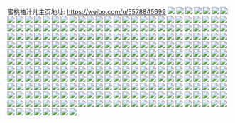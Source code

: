 蜜桃柚汁儿主页地址: https://weibo.com/u/5578845699 
![](https://wx4.sinaimg.cn/mw2000/0065ygCfly1h8xj5fl1jhj31400u0dop.jpg) 
![](https://wx4.sinaimg.cn/mw2000/0065ygCfly1h8xj5fszybj31400u0dop.jpg) 
![](https://wx4.sinaimg.cn/mw2000/0065ygCfly1h8xj5g35mtj31400u047q.jpg) 
![](https://wx4.sinaimg.cn/mw2000/0065ygCfly1h8xj5gbcr7j31400u0ti0.jpg) 
![](https://wx4.sinaimg.cn/mw2000/0065ygCfly1h8xj5gkuo6j31400u0n5t.jpg) 
![](https://wx4.sinaimg.cn/mw2000/0065ygCfly1h8xj5gtss1j31400u07df.jpg) 
![](https://wx4.sinaimg.cn/mw2000/0065ygCfly1h7j3v3vc7nj30u011rtdd.jpg) 
![](https://wx4.sinaimg.cn/mw2000/0065ygCfly1h6bzr0dqj8j30u00u0wj2.jpg) 
![](https://wx4.sinaimg.cn/mw2000/0065ygCfly1h6746tblo7j31h60u042b.jpg) 
![](https://wx4.sinaimg.cn/mw2000/0065ygCfly1h4p2wbbhhqj30u01nwagd.jpg) 
![](https://wx4.sinaimg.cn/mw2000/0065ygCfly1h4p2xgamd5j30u01d643n.jpg) 
![](https://wx4.sinaimg.cn/mw2000/0065ygCfly1h4gv7p0bj3j30u00u0wi1.jpg) 
![](https://wx4.sinaimg.cn/mw2000/0065ygCfly1h45p156s4dj30oe1g611w.jpg) 
![](https://wx4.sinaimg.cn/mw2000/0065ygCfly1h31bpy2nbfj30u00m80xc.jpg) 
![](https://wx4.sinaimg.cn/mw2000/0065ygCfly1h2w6niln9mj313z0u0n2y.jpg) 
![](https://wx4.sinaimg.cn/mw2000/0065ygCfly1h2w6njr9icj313z0u079e.jpg) 
![](https://wx4.sinaimg.cn/mw2000/0065ygCfly1h2w6rum114j313z0u0tkn.jpg) 
![](https://wx4.sinaimg.cn/mw2000/0065ygCfly1gxa7rsr2rmj30s80qowfp.jpg) 
![](https://wx4.sinaimg.cn/mw2000/0065ygCfly1gv660us3z3j60u00u0mz702.jpg) 
![](https://wx4.sinaimg.cn/mw2000/0065ygCfly1gs59t939d0j31kw0w4x6s.jpg) 
![](https://wx4.sinaimg.cn/mw2000/0065ygCfly1gryfb61p08j315o0ngk77.jpg) 
![](https://wx4.sinaimg.cn/mw2000/0065ygCfly1gryfb6o9atj31400u0qtq.jpg) 
![](https://wx4.sinaimg.cn/mw2000/0065ygCfly1gryfb8hz69j30w01kwhdt.jpg) 
![](https://wx4.sinaimg.cn/mw2000/0065ygCfly1gryfb8zyodj31900u07wh.jpg) 
![](https://wx4.sinaimg.cn/mw2000/0065ygCfly1gryfb9mnxpj31400u01kx.jpg) 
![](https://wx4.sinaimg.cn/mw2000/0065ygCfly1gryfow4hw2j30rs0kuwu1.jpg) 
![](https://wx4.sinaimg.cn/mw2000/0065ygCfly1gryfvbyzadj31kw1kw7wh.jpg) 
![](https://wx4.sinaimg.cn/mw2000/0065ygCfly1gryfbaa2rfj31hc1z4hdt.jpg) 
![](https://wx4.sinaimg.cn/mw2000/0065ygCfly1gryfol761kj33401r0npf.jpg) 
![](https://wx4.sinaimg.cn/mw2000/0065ygCfly1gqsp95683vj33341qoe85.jpg) 
![](https://wx4.sinaimg.cn/mw2000/0065ygCfly1gqcizvi88lj31kw1kshdu.jpg) 
![](https://wx4.sinaimg.cn/mw2000/0065ygCfly1gnyikzq8loj30qo13jjvn.jpg) 
![](https://wx4.sinaimg.cn/mw2000/0065ygCfly1gnyiluuadbj30u013d7dl.jpg) 
![](https://wx4.sinaimg.cn/mw2000/0065ygCfly1gnqyx9xavzj30qn1cw770.jpg) 
![](https://wx4.sinaimg.cn/mw2000/0065ygCfly1gnqz2gun6zj30ha1dfdha.jpg) 
![](https://wx4.sinaimg.cn/mw2000/0065ygCfly1gnm1tc58g5j319a0u0n0y.jpg) 
![](https://wx4.sinaimg.cn/mw2000/0065ygCfly1gnm1td19coj31400u0mzu.jpg) 
![](https://wx4.sinaimg.cn/mw2000/0065ygCfly1gnm1tdgfzoj319h0u0tbh.jpg) 
![](https://wx4.sinaimg.cn/mw2000/0065ygCfly1gndf690clqj31h60u0wh1.jpg) 
![](https://wx4.sinaimg.cn/mw2000/0065ygCfly1gn57mx6k4lj30u0140khh.jpg) 
![](https://wx4.sinaimg.cn/mw2000/0065ygCfly1gmawl4g665j31400u0kiy.jpg) 
![](https://wx4.sinaimg.cn/mw2000/0065ygCfly1gmawl570guj32801o0qv5.jpg) 
![](https://wx4.sinaimg.cn/mw2000/0065ygCfly1gmawl4zi01j3280190b29.jpg) 
![](https://wx4.sinaimg.cn/mw2000/0065ygCfly1gmavstvrz4j31400u0gux.jpg) 
![](https://wx4.sinaimg.cn/mw2000/0065ygCfly1gldy1zrempj30u01437wh.jpg) 
![](https://wx4.sinaimg.cn/mw2000/0065ygCfly1gldy1zgef5j309s09sglv.jpg) 
![](https://wx4.sinaimg.cn/mw2000/0065ygCfly1gl9kkmqvl1j30u0140e81.jpg) 
![](https://wx4.sinaimg.cn/mw2000/0065ygCfly1gk07hzfhr7j31o027hb29.jpg) 
![](https://wx4.sinaimg.cn/mw2000/0065ygCfly1gk07hzunuoj31o02yohdu.jpg) 
![](https://wx4.sinaimg.cn/mw2000/0065ygCfly1gk07hzi5doj31o01s11kx.jpg) 
![](https://wx4.sinaimg.cn/mw2000/0065ygCfly1gk07hz8k0pj31o027se72.jpg) 
![](https://wx4.sinaimg.cn/mw2000/0065ygCfly1gk07hz6ft7j31o01yq4qp.jpg) 
![](https://wx4.sinaimg.cn/mw2000/0065ygCfly1gk07hyypdlj31o029g1gw.jpg) 
![](https://wx4.sinaimg.cn/mw2000/0065ygCfly1gjdo35lihnj31400u0hdt.jpg) 
![](https://wx4.sinaimg.cn/mw2000/0065ygCfly1gjdo35aarlj311i0qs4aj.jpg) 
![](https://wx4.sinaimg.cn/mw2000/0065ygCfly1gi4hbc6osdj30u10u0dxq.jpg) 
![](https://wx4.sinaimg.cn/mw2000/0065ygCfly1gi4hbc5suaj30ku0rw415.jpg) 
![](https://wx4.sinaimg.cn/mw2000/0065ygCfly1gi3g9e0lzrj30yo0q0ql8.jpg) 
![](https://wx4.sinaimg.cn/mw2000/0065ygCfly1gi3g9e0xflj30yo0sin9g.jpg) 
![](https://wx4.sinaimg.cn/mw2000/0065ygCfly1gi3g9edfd9j32bc2bce81.jpg) 
![](https://wx4.sinaimg.cn/mw2000/0065ygCfly1gi3g9echdij31kw16m4hv.jpg) 
![](https://wx4.sinaimg.cn/mw2000/0065ygCfly1gi3g9e40l7j319817z4e6.jpg) 
![](https://wx4.sinaimg.cn/mw2000/0065ygCfly1gi3g9e1kjaj30ku0zt4a9.jpg) 
![](https://wx4.sinaimg.cn/mw2000/0065ygCfly1gh5yu4heyej30u00lq0ug.jpg) 
![](https://wx4.sinaimg.cn/mw2000/0065ygCfly1gge3bi82j4j30u00u04qp.jpg) 
![](https://wx4.sinaimg.cn/mw2000/0065ygCfly1ggbkajmlztg306u07eq36.jpg) 
![](https://wx4.sinaimg.cn/mw2000/0065ygCfly1ggbkakl3bdj30u013xqv5.jpg) 
![](https://wx4.sinaimg.cn/mw2000/0065ygCfly1gfy1qpn1qfj30tz10faf6.jpg) 
![](https://wx4.sinaimg.cn/mw2000/0065ygCfly1gf5lc856w4j30ku09wjrk.jpg) 
![](https://wx4.sinaimg.cn/mw2000/0065ygCfly1gez6kqh2duj30ku0iagm5.jpg) 
![](https://wx4.sinaimg.cn/mw2000/0065ygCfly1gez6kqz35lj30u0140ac2.jpg) 
![](https://wx4.sinaimg.cn/mw2000/0065ygCfly1gesbp23r7sj30u10u0qhj.jpg) 
![](https://wx4.sinaimg.cn/mw2000/0065ygCfly1gesbp4m592j30u10u07h8.jpg) 
![](https://wx4.sinaimg.cn/mw2000/0065ygCfly1gesbp2ujmfj30u00u0hdt.jpg) 
![](https://wx4.sinaimg.cn/mw2000/0065ygCfly1gesbp3aaxqj31900u0e81.jpg) 
![](https://wx4.sinaimg.cn/mw2000/0065ygCfly1gesbp51rqgj31400u0tsj.jpg) 
![](https://wx4.sinaimg.cn/mw2000/0065ygCfly1gesbp3dt6aj30j60j6jwj.jpg) 
![](https://wx4.sinaimg.cn/mw2000/0065ygCfly1genpz5znjsj30u00wggr5.jpg) 
![](https://wx4.sinaimg.cn/mw2000/0065ygCfly1genpz613lmj31400t8n6b.jpg) 
![](https://wx4.sinaimg.cn/mw2000/0065ygCfly1geiyeq13s3j30u0140gro.jpg) 
![](https://wx4.sinaimg.cn/mw2000/0065ygCfly1geiyeqk90zj31400u0qv6.jpg) 
![](https://wx4.sinaimg.cn/mw2000/0065ygCfly1geiyeqgkznj30u0140npd.jpg) 
![](https://wx4.sinaimg.cn/mw2000/0065ygCfly1geiyeqr2j0j30u0140e81.jpg) 
![](https://wx4.sinaimg.cn/mw2000/0065ygCfly1geclvl46y0j31400u041l.jpg) 
![](https://wx4.sinaimg.cn/mw2000/0065ygCfly1gd8mehbdrlj30j60aswg1.jpg) 
![](https://wx4.sinaimg.cn/mw2000/0065ygCfly1gd8megzkfyj30j60asgn3.jpg) 
![](https://wx4.sinaimg.cn/mw2000/0065ygCfly1gd8mehqje9j30j60asmxh.jpg) 
![](https://wx4.sinaimg.cn/mw2000/0065ygCfly1gcgqo67wr3j30sg0r042i.jpg) 
![](https://wx4.sinaimg.cn/mw2000/0065ygCfly1gcgqmt1dnrj30ku0hpn2t.jpg) 
![](https://wx4.sinaimg.cn/mw2000/0065ygCfly1gblsa4jab4j31qi15o7wh.jpg) 
![](https://wx4.sinaimg.cn/mw2000/0065ygCfly1gblsa6907mj332621gu10.jpg) 
![](https://wx4.sinaimg.cn/mw2000/0065ygCfly1gblsa73y8yj30u014076v.jpg) 
![](https://wx4.sinaimg.cn/mw2000/0065ygCfly1gblsahhqd6j30f00f0t9y.jpg) 
![](https://wx4.sinaimg.cn/mw2000/0065ygCfly1gblsahsttrj30go0gf0vf.jpg) 
![](https://wx4.sinaimg.cn/mw2000/0065ygCfly1gb35r9t51jj31jk112qce.jpg) 
![](https://wx4.sinaimg.cn/mw2000/0065ygCfly1gb35rar5z9j321i3281jg.jpg) 
![](https://wx4.sinaimg.cn/mw2000/0065ygCfly1g8dovx6paoj31o0280u0y.jpg) 
![](https://wx4.sinaimg.cn/mw2000/0065ygCfly1g86d6w2tcxj33282aoqv6.jpg) 
![](https://wx4.sinaimg.cn/mw2000/0065ygCfly1g6e9bc3zpnj30u00epq86.jpg) 
![](https://wx4.sinaimg.cn/mw2000/0065ygCfly1g5yv6h5tbdj30rs0rs7g4.jpg) 
![](https://wx4.sinaimg.cn/mw2000/0065ygCfly1g55cns912qj30xc18ghco.jpg) 
![](https://wx4.sinaimg.cn/mw2000/0065ygCfly1g55cnwzs1oj30xc18g1kx.jpg) 
![](https://wx4.sinaimg.cn/mw2000/0065ygCfly1g55co7ugqwj32ao328e84.jpg) 
![](https://wx4.sinaimg.cn/mw2000/0065ygCfly1g55coe7yk9j32ao328qv6.jpg) 
![](https://wx4.sinaimg.cn/mw2000/0065ygCfly1g55cojf4pdj32ao3284qq.jpg) 
![](https://wx4.sinaimg.cn/mw2000/0065ygCfly1g4krk70ahzj30rs2gb1ky.jpg) 
![](https://wx4.sinaimg.cn/mw2000/0065ygCfly1g4krk7g4w8j315o0rsk3h.jpg) 
![](https://wx4.sinaimg.cn/mw2000/0065ygCfly1g4krkkufe4j30u00u0alh.jpg) 
![](https://wx4.sinaimg.cn/mw2000/0065ygCfly1g4gss57lbuj31400u01ku.jpg) 
![](https://wx4.sinaimg.cn/mw2000/0065ygCfly1g4gss5zz7hj31400u0b0l.jpg) 
![](https://wx4.sinaimg.cn/mw2000/0065ygCfly1g4gss6ouewj31400u0ki5.jpg) 
![](https://wx4.sinaimg.cn/mw2000/0065ygCfly1g455zyjlbcj32182yu1ky.jpg) 
![](https://wx4.sinaimg.cn/mw2000/0065ygCfly1g455zza6cvj30ey0eywfg.jpg) 
![](https://wx4.sinaimg.cn/mw2000/0065ygCfly1g455zzks3aj30s60oe0vi.jpg) 
![](https://wx4.sinaimg.cn/mw2000/0065ygCfly1g3lp9as6akj30rs15otbu.jpg) 
![](https://wx4.sinaimg.cn/mw2000/0065ygCfly1g3lp2t9c32j31400u07is.jpg) 
![](https://wx4.sinaimg.cn/mw2000/0065ygCfly1g3efzgyqdsj33282ao4qq.jpg) 
![](https://wx4.sinaimg.cn/mw2000/0065ygCfly1g3efzigeszj33282ao7wi.jpg) 
![](https://wx4.sinaimg.cn/mw2000/0065ygCfly1g3efzk5yjxj33282aonpg.jpg) 
![](https://wx4.sinaimg.cn/mw2000/0065ygCfly1g2yjq8yin3j30xc18g7wh.jpg) 
![](https://wx4.sinaimg.cn/mw2000/0065ygCfly1g2yjq9v157j31o0280u0x.jpg) 
![](https://wx4.sinaimg.cn/mw2000/0065ygCfly1g2wfgsvme5j31401hc4qp.jpg) 
![](https://wx4.sinaimg.cn/mw2000/0065ygCfly1g2wfgu67tfj31hc1z44qq.jpg) 
![](https://wx4.sinaimg.cn/mw2000/0065ygCfly1g2wfguuzxij31401hchbi.jpg) 
![](https://wx4.sinaimg.cn/mw2000/0065ygCfly1g2wfgvd8f7j315o15oqtz.jpg) 
![](https://wx4.sinaimg.cn/mw2000/0065ygCfly1g2wfgw3gi5j33282aob29.jpg) 
![](https://wx4.sinaimg.cn/mw2000/0065ygCfly1g2tn131na1j31z41hcx6p.jpg) 
![](https://wx4.sinaimg.cn/mw2000/0065ygCfly1g2tn152ayij31z41hchdt.jpg) 
![](https://wx4.sinaimg.cn/mw2000/0065ygCfly1g2rq79t7vkj30jg0jdq3y.jpg) 
![](https://wx4.sinaimg.cn/mw2000/0065ygCfly1g26yks1lfvj33282ao7wi.jpg) 
![](https://wx4.sinaimg.cn/mw2000/0065ygCfly1g26yksotqoj31hc0u07h8.jpg) 
![](https://wx4.sinaimg.cn/mw2000/0065ygCfly1g26yktj2b2j31400u0x3x.jpg) 
![](https://wx4.sinaimg.cn/mw2000/0065ygCfly1g202cxi8x1j31400u0apq.jpg) 
![](https://wx4.sinaimg.cn/mw2000/0065ygCfly1g0ugx3gzhtj30rs15odzj.jpg) 
![](https://wx4.sinaimg.cn/mw2000/0065ygCfly1g0ugx3q2pmj30u0095jsd.jpg) 
![](https://wx4.sinaimg.cn/mw2000/0065ygCfly1g0sjpzxwdsj33282aoe84.jpg) 
![](https://wx4.sinaimg.cn/mw2000/0065ygCfly1g0sbio87vtj33282aoe83.jpg) 
![](https://wx4.sinaimg.cn/mw2000/0065ygCfly1g0sbipknc8j33282aokjm.jpg) 
![](https://wx4.sinaimg.cn/mw2000/0065ygCfly1g0sbiq8qk8j30zk0qoaus.jpg) 
![](https://wx4.sinaimg.cn/mw2000/0065ygCfly1g0pkpu3edbj30xc18ge81.jpg) 
![](https://wx4.sinaimg.cn/mw2000/0065ygCfly1g0ovstdoh3j33282aob2b.jpg) 
![](https://wx4.sinaimg.cn/mw2000/0065ygCfly1g0otpcy6zpj30xc18ghdt.jpg) 
![](https://wx4.sinaimg.cn/mw2000/0065ygCfly1g0bo8woy8qj315o0rs4o0.jpg) 
![](https://wx4.sinaimg.cn/mw2000/0065ygCfly1fzuvmvqlvwj30u00yn7wh.jpg) 
![](https://wx4.sinaimg.cn/mw2000/0065ygCfly1fzuvmwvbnkj30u0140e81.jpg) 
![](https://wx4.sinaimg.cn/mw2000/0065ygCfly1fzr8tomsx2j30rs0rytmk.jpg) 
![](https://wx4.sinaimg.cn/mw2000/0065ygCfly1fzr8tpz1r5j30rs15ok8l.jpg) 
![](https://wx4.sinaimg.cn/mw2000/0065ygCfly1fzr8tqx4qej315o0rs7i0.jpg) 
![](https://wx4.sinaimg.cn/mw2000/0065ygCfly1fzedvgnhbej33282aonpe.jpg) 
![](https://wx4.sinaimg.cn/mw2000/0065ygCfly1fzd27gg2c6j30rs15o4n0.jpg) 
![](https://wx4.sinaimg.cn/mw2000/0065ygCfly1fzd27hiovqj30rs0rs4k2.jpg) 
![](https://wx4.sinaimg.cn/mw2000/0065ygCfly1fzbqi3celnj319014bb29.jpg) 
![](https://wx4.sinaimg.cn/mw2000/0065ygCfly1fz60kzchj5j31o0180e81.jpg) 
![](https://wx4.sinaimg.cn/mw2000/0065ygCfly1fz60l01zw7j31gh11l4qp.jpg) 
![](https://wx4.sinaimg.cn/mw2000/0065ygCfly1fz60l1g1foj31ji160u0y.jpg) 
![](https://wx4.sinaimg.cn/mw2000/0065ygCfly1fyqddgf1ihj31hc0u0wme.jpg) 
![](https://wx4.sinaimg.cn/mw2000/0065ygCfly1fxpbk7yqhaj315o0rswtn.jpg) 
![](https://wx4.sinaimg.cn/mw2000/0065ygCfly1fxpbk8hk1xj30rs0tg7hc.jpg) 
![](https://wx4.sinaimg.cn/mw2000/0065ygCfly1fxicbuk5uij30rs0rsand.jpg) 
![](https://wx4.sinaimg.cn/mw2000/0065ygCfly1fxicbvka74j315o15o7wh.jpg) 
![](https://wx4.sinaimg.cn/mw2000/0065ygCfly1fxicbx2ed2j318g0xcque.jpg) 
![](https://wx4.sinaimg.cn/mw2000/0065ygCfly1fxicbyc8f4j30rs2994qq.jpg) 
![](https://wx4.sinaimg.cn/mw2000/0065ygCfly1fxicbzuzilj30rs2cy1ky.jpg) 
![](https://wx4.sinaimg.cn/mw2000/0065ygCfly1fxbgznnjccj30gv0u0jv9.jpg) 
![](https://wx4.sinaimg.cn/mw2000/0065ygCfly1fxbgxn5cgej30xc18gb13.jpg) 
![](https://wx4.sinaimg.cn/mw2000/0065ygCfly1fxbgxoy3hcj33282aob2a.jpg) 
![](https://wx4.sinaimg.cn/mw2000/0065ygCfly1fwphepaqznj315o15oaps.jpg) 
![](https://wx4.sinaimg.cn/mw2000/0065ygCfly1fwn61n8ph7j315o15onpd.jpg) 
![](https://wx4.sinaimg.cn/mw2000/0065ygCfly1fwn61o3chyj315o0rsncp.jpg) 
![](https://wx4.sinaimg.cn/mw2000/0065ygCfly1fwn61of0ccj30rr0s5jxl.jpg) 
![](https://wx4.sinaimg.cn/mw2000/0065ygCfly1fwm057elswj30rs48je81.jpg) 
![](https://wx4.sinaimg.cn/mw2000/0065ygCfly1fwm058zbz2j30rs3ngb29.jpg) 
![](https://wx4.sinaimg.cn/mw2000/0065ygCfly1fwm059stt6j30rs3fckjl.jpg) 
![](https://wx4.sinaimg.cn/mw2000/0065ygCfly1fw6objol56j30qg0afjwy.jpg) 
![](https://wx4.sinaimg.cn/mw2000/0065ygCfly1fw6obxy3boj30zk0qowkr.jpg) 
![](https://wx4.sinaimg.cn/mw2000/0065ygCfly1fw6l1d0r1gj30u01hc7c8.jpg) 
![](https://wx4.sinaimg.cn/mw2000/0065ygCfly1fw6l1dltsvj30u01hctgi.jpg) 
![](https://wx4.sinaimg.cn/mw2000/0065ygCfly1fw6l1eddclj30u028o4ac.jpg) 
![](https://wx4.sinaimg.cn/mw2000/0065ygCfly1fw5s6dcp6pj30qo0qodm6.jpg) 
![](https://wx4.sinaimg.cn/mw2000/0065ygCfly1fw5s6ecpt5j31bf0qotin.jpg) 
![](https://wx4.sinaimg.cn/mw2000/0065ygCfly1fw5s6f3iqoj30qo0u0q74.jpg) 
![](https://wx4.sinaimg.cn/mw2000/0065ygCfly1fw5s6g7863j30zk0qogs1.jpg) 
![](https://wx4.sinaimg.cn/mw2000/0065ygCfly1fw5s6ldxuej30qo2mrn3f.jpg) 
![](https://wx4.sinaimg.cn/mw2000/0065ygCfly1fw5s7a5lyzj30k00k0mzn.jpg) 
![](https://wx4.sinaimg.cn/mw2000/0065ygCfly1fvqmg4eud8j30u0140nhx.jpg) 
![](https://wx4.sinaimg.cn/mw2000/0065ygCfly1fvqmg4wskgj30u01401ig.jpg) 
![](https://wx4.sinaimg.cn/mw2000/0065ygCfly1fvqmg59s0bj30u0140gyt.jpg) 
![](https://wx4.sinaimg.cn/mw2000/0065ygCfly1fvafxnhetcj31400qon0s.jpg) 
![](https://wx4.sinaimg.cn/mw2000/0065ygCfly1fvafxnvv0xj313z0qo0w2.jpg) 
![](https://wx4.sinaimg.cn/mw2000/0065ygCfly1fv9dix3r2zj30qo0qojt2.jpg) 
![](https://wx4.sinaimg.cn/mw2000/0065ygCfly1fv9dqd5o32j30zk0qo795.jpg) 
![](https://wx4.sinaimg.cn/mw2000/0065ygCfly1fv6mbgwb1ej30zk0qoq5o.jpg) 
![](https://wx4.sinaimg.cn/mw2000/0065ygCfly1fv6mbhdpc9j30zk0qogog.jpg) 
![](https://wx4.sinaimg.cn/mw2000/0065ygCfly1fv6mbhwxczj30zk0qo41g.jpg) 
![](https://wx4.sinaimg.cn/mw2000/0065ygCfly1fv4gaupavvj30xc18g1kx.jpg) 
![](https://wx4.sinaimg.cn/mw2000/0065ygCfly1fv4g3pig3pj30xc18g1kx.jpg) 
![](https://wx4.sinaimg.cn/mw2000/0065ygCfly1fv4g3se7pfj30rs1dagu6.jpg) 
![](https://wx4.sinaimg.cn/mw2000/0065ygCfly1fv4g40syt1j31400u0qm8.jpg) 
![](https://wx4.sinaimg.cn/mw2000/0065ygCfly1fv338vfgztj30zk0qodkb.jpg) 
![](https://wx4.sinaimg.cn/mw2000/0065ygCfly1fv338w9ugkj30zk0qodqm.jpg) 
![](https://wx4.sinaimg.cn/mw2000/0065ygCfly1fv338wx345j30qo0zkq7c.jpg) 
![](https://wx4.sinaimg.cn/mw2000/0065ygCfly1fv2jfgzk1pj31400qowgm.jpg) 
![](https://wx4.sinaimg.cn/mw2000/0065ygCfly1fuydc0shfmj30qo0zk43r.jpg) 
![](https://wx4.sinaimg.cn/mw2000/0065ygCfly1fuydc1lp2nj30qo0zk79l.jpg) 
![](https://wx4.sinaimg.cn/mw2000/0065ygCfly1fuydc2s556j30qo0zkn4e.jpg) 
![](https://wx4.sinaimg.cn/mw2000/0065ygCfly1fuydc41mqij30qo0qowis.jpg) 
![](https://wx4.sinaimg.cn/mw2000/0065ygCfly1fuydc515ksj30qo0qon1a.jpg) 
![](https://wx4.sinaimg.cn/mw2000/0065ygCfly1fuwp6mb4cfj30rs0wo4h1.jpg) 
![](https://wx4.sinaimg.cn/mw2000/0065ygCfly1fuwp6nlfiwj30xc18g4q0.jpg) 
![](https://wx4.sinaimg.cn/mw2000/0065ygCfly1fuwp6oacm3j30rs0vatpy.jpg) 
![](https://wx4.sinaimg.cn/mw2000/0065ygCfly1fuwp6p8xc2j30rs0yyh5c.jpg) 
![](https://wx4.sinaimg.cn/mw2000/0065ygCfly1fuwp6q03b1j30xc18g7rv.jpg) 
![](https://wx4.sinaimg.cn/mw2000/0065ygCfly1fum94z7g6gj30zk0qotai.jpg) 
![](https://wx4.sinaimg.cn/mw2000/0065ygCfly1fufawntnboj30zk0qodn5.jpg) 
![](https://wx4.sinaimg.cn/mw2000/0065ygCfly1fufawoe5pcj30qo0zkwjv.jpg) 
![](https://wx4.sinaimg.cn/mw2000/0065ygCfly1ftsk1iudm5j30zk0qodkx.jpg) 
![](https://wx4.sinaimg.cn/mw2000/0065ygCfly1ftsk1jqe4wj30zk0qon3d.jpg) 
![](https://wx4.sinaimg.cn/mw2000/0065ygCfly1ftedafsz5tj30qo10c42v.jpg) 
![](https://wx4.sinaimg.cn/mw2000/0065ygCfly1ftbbaij123j309q09qdga.jpg) 
![](https://wx4.sinaimg.cn/mw2000/0065ygCfly1ft8anmceehj30dz11bjtp.jpg) 
![](https://wx4.sinaimg.cn/mw2000/0065ygCfly1ft2eb14yvwj30qo0qo0vr.jpg) 
![](https://wx4.sinaimg.cn/mw2000/0065ygCfly1ft2eb23mocj30qo16w4aa.jpg) 
![](https://wx4.sinaimg.cn/mw2000/0065ygCfly1ft047apeymj30zk0qo0xc.jpg) 
![](https://wx4.sinaimg.cn/mw2000/0065ygCfly1fsotg05lwxj30qo0wygnb.jpg) 
![](https://wx4.sinaimg.cn/mw2000/0065ygCfly1fsotg0vev5j30qo0yfwgp.jpg) 
![](https://wx4.sinaimg.cn/mw2000/0065ygCfly1fsotg1pc7zj30zk0qogqj.jpg) 
![](https://wx4.sinaimg.cn/mw2000/0065ygCfly1fsoaetqgtdj30zk0qodks.jpg) 
![](https://wx4.sinaimg.cn/mw2000/0065ygCfly1fsoaevhjgdj30qo0zp13t.jpg) 
![](https://wx4.sinaimg.cn/mw2000/0065ygCfly1fsoafj1m7wj30qo16twlo.jpg) 
![](https://wx4.sinaimg.cn/mw2000/0065ygCfly1fsecrhi55lj30zk0qok2r.jpg) 
![](https://wx4.sinaimg.cn/mw2000/0065ygCfly1fsecrj8ry8j30zk0qok03.jpg) 
![](https://wx4.sinaimg.cn/mw2000/0065ygCfly1fsecrla2ggj30zk0qon5i.jpg) 
![](https://wx4.sinaimg.cn/mw2000/0065ygCfly1fse462cjjsj30qo0qogoo.jpg) 
![](https://wx4.sinaimg.cn/mw2000/0065ygCfly1fse46386p4j30zk0qoadp.jpg) 
![](https://wx4.sinaimg.cn/mw2000/0065ygCfly1fsdg8ibzruj30zk0qodhd.jpg) 
![](https://wx4.sinaimg.cn/mw2000/0065ygCfly1fsdg8irno8j318h0qoq57.jpg) 
![](https://wx4.sinaimg.cn/mw2000/0065ygCfly1fsax6t5bgvj31bf0qoq9j.jpg) 
![](https://wx4.sinaimg.cn/mw2000/0065ygCfly1fsax6udm6hj31bf0qoah4.jpg) 
![](https://wx4.sinaimg.cn/mw2000/0065ygCfly1fsax6vdht9j31bf0qon3w.jpg) 
![](https://wx4.sinaimg.cn/mw2000/0065ygCfly1fsax6wg8dhj31bf0qoqa1.jpg) 
![](https://wx4.sinaimg.cn/mw2000/0065ygCfly1fsax6xh6fij31bf0qo7b4.jpg) 
![](https://wx4.sinaimg.cn/mw2000/0065ygCfly1fsax6yihiej31bf0qowlz.jpg) 
![](https://wx4.sinaimg.cn/mw2000/0065ygCfly1fsavx9flxkj30zk0qo45n.jpg) 
![](https://wx4.sinaimg.cn/mw2000/0065ygCfly1fs7aqc44ncj30qo18mn32.jpg) 
![](https://wx4.sinaimg.cn/mw2000/0065ygCfly1fs2s6z97ttj30qo0xun35.jpg) 
![](https://wx4.sinaimg.cn/mw2000/0065ygCfly1fs2s70imt0j30qo140q9l.jpg) 
![](https://wx4.sinaimg.cn/mw2000/0065ygCfly1fs2s721uz8j30qo0zkwm0.jpg) 
![](https://wx4.sinaimg.cn/mw2000/0065ygCfly1fs2s734f79j30qo0zk7ah.jpg) 
![](https://wx4.sinaimg.cn/mw2000/0065ygCfly1fs2s741jj8j30zk0qo0wy.jpg) 
![](https://wx4.sinaimg.cn/mw2000/0065ygCfly1fs1v7vrv4ij30qo0qoaep.jpg) 
![](https://wx4.sinaimg.cn/mw2000/0065ygCfly1frywhxbogoj30qo0zktdm.jpg) 
![](https://wx4.sinaimg.cn/mw2000/0065ygCfly1fruxso2zvnj30zk0qoq8c.jpg) 
![](https://wx4.sinaimg.cn/mw2000/0065ygCfly1fruxspem8ij30zk0qoq8g.jpg) 
![](https://wx4.sinaimg.cn/mw2000/0065ygCfly1frtbiyut25j30zk0qojtf.jpg) 
![](https://wx4.sinaimg.cn/mw2000/0065ygCfly1frgywhx08gj30qo0qon17.jpg) 
![](https://wx4.sinaimg.cn/mw2000/0065ygCfly1frgywitm1hj30qo0u0tfz.jpg) 
![](https://wx4.sinaimg.cn/mw2000/0065ygCfly1frgywjv7c5j30qo0u0q7o.jpg) 
![](https://wx4.sinaimg.cn/mw2000/0065ygCfly1frgywksy76j30qo140adi.jpg) 
![](https://wx4.sinaimg.cn/mw2000/0065ygCfly1frgywlqz8ij30qo140gpv.jpg) 
![](https://wx4.sinaimg.cn/mw2000/0065ygCfly1frgywnr2bnj30qo257amv.jpg) 
![](https://wx4.sinaimg.cn/mw2000/0065ygCfly1frgywpj6bxj30qo280wst.jpg) 
![](https://wx4.sinaimg.cn/mw2000/0065ygCfly1frgywr1o78j30qo0u0n3r.jpg) 
![](https://wx4.sinaimg.cn/mw2000/0065ygCfly1frgyws2rxhj30qo0u00ym.jpg) 
![](https://wx4.sinaimg.cn/mw2000/0065ygCfly1frfsaq3cfnj30qo0u0grp.jpg) 
![](https://wx4.sinaimg.cn/mw2000/0065ygCfly1frfsaqscesj30qo0u00x2.jpg) 
![](https://wx4.sinaimg.cn/mw2000/0065ygCfly1frepbh5l9yj30qo0z0q8l.jpg) 
![](https://wx4.sinaimg.cn/mw2000/0065ygCfly1frepbhv3ftj30qo0u0gop.jpg) 
![](https://wx4.sinaimg.cn/mw2000/0065ygCfly1frb2pv0hz7j30qo0u0aev.jpg) 
![](https://wx4.sinaimg.cn/mw2000/0065ygCfly1fqy3sa3ctkj30qo1j0ahf.jpg) 
![](https://wx4.sinaimg.cn/mw2000/0065ygCfly1fqqddsrieij315o15o4qp.jpg) 
![](https://wx4.sinaimg.cn/mw2000/0065ygCfly1fqlcchj6lij30qo140ai4.jpg) 
![](https://wx4.sinaimg.cn/mw2000/0065ygCfly1fqlcck2i3kj30qo191guq.jpg) 
![](https://wx4.sinaimg.cn/mw2000/0065ygCfly1fqlccz06x2j30qo1o0afw.jpg) 
![](https://wx4.sinaimg.cn/mw2000/0065ygCfly1fqlcxxbf0bj30qo1o0qc1.jpg) 
![](https://wx4.sinaimg.cn/mw2000/0065ygCfly1fqlcy5imb8j30qo280137.jpg) 
![](https://wx4.sinaimg.cn/mw2000/0065ygCfly1fqlcy7gieaj30qo1o0qd8.jpg) 
![](https://wx4.sinaimg.cn/mw2000/0065ygCfly1fqlcy8ol9nj30qo191gv7.jpg) 
![](https://wx4.sinaimg.cn/mw2000/0065ygCfly1fqlcy9l8o1j30qo0u044p.jpg) 
![](https://wx4.sinaimg.cn/mw2000/0065ygCfly1fqlcyaqvyxj30qo191ahu.jpg) 
![](https://wx4.sinaimg.cn/mw2000/0065ygCfly1fqdmvs3f1fj30h4190qfh.jpg) 
![](https://wx4.sinaimg.cn/mw2000/0065ygCfly1fqdmvuy1e2j30qo2s04ev.jpg) 
![](https://wx4.sinaimg.cn/mw2000/0065ygCfly1fqdmvwyiasj30qo2s0h2j.jpg) 
![](https://wx4.sinaimg.cn/mw2000/0065ygCfly1fqdmvz01d6j30qo2807lm.jpg) 
![](https://wx4.sinaimg.cn/mw2000/0065ygCfly1fqdmw36n99j30qo3rk4qp.jpg) 
![](https://wx4.sinaimg.cn/mw2000/0065ygCfly1fqdmw4flmvj30zk0qotgm.jpg) 
![](https://wx4.sinaimg.cn/mw2000/0065ygCfly1fqdmw5p66nj30qo191n67.jpg) 
![](https://wx4.sinaimg.cn/mw2000/0065ygCfly1fqdmw6pyqmj308x190tep.jpg) 
![](https://wx4.sinaimg.cn/mw2000/0065ygCfly1fqdmw8bp0vj30qo26816y.jpg) 
![](https://wx4.sinaimg.cn/mw2000/0065ygCfly1fq6qa1f1p1j30h50ic762.jpg) 
![](https://wx4.sinaimg.cn/mw2000/0065ygCfly1fq6qa6n4ytj30qo0zkn3d.jpg) 
